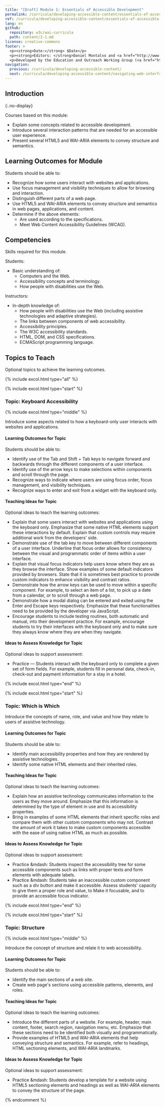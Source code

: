```yaml
---
title: "[Draft] Module 1: Essentials of Accessible Development"
permalink: /curricula/developing-accessible-content/essentials-of-accessible-development/
ref: /curricula/developing-accessible-content/essentials-of-accessible-development/
lang: en
github:
  repository: w3c/wai-curricula
  path: content/2-1.md
license: creative-commons
footer: >
  <p><strong>Date:</strong> $Date</p>
  <p><strong>Editors: </strong>Daniel Montalvo and <a href="http://www.w3.org/People/shadi/">Shadi Abou-Zahra</a>. Contributors: <a href="https://www.w3.org/WAI/EO/EOWG-members">EOWG Participants</a>. </p>
  <p>Developed by the Education and Outreach Working Group (<a href="http://www.w3.org/WAI/EO/">EOWG</a>). Developed with support from the <a href="https://www.w3.org/WAI/about/projects/wai-guide/">WAI-Guide Project</a> funded by the European Commission (EC) under the Horizon 2020 program (Grant Agreement 822245).</p>
navigation:
  previous: /curricula/developing-accessible-content/
  next: /curricula/developing-accessible-content/navigating-web-interfaces/
---
```


## Introduction
{:.no-display}

Courses based on this module:

* Explain some concepts related to accessible development.
* Introduce several interaction patterns that are needed for an accessible user experience.
* Present several HTML5 and WAI-ARIA elements to convey structure and semantics.

## Learning Outcomes for Module

Students should be able to:

* Recognize how some users interact with websites and applications.
* Use focus management and visibility techniques to allow for browsing and interaction.
* Distinguish different parts of a web page.
* Use HTML5 and WAI-ARIA elements to convey structure and semantics in web pages, applications, and content.
* Determine if the above elements:
   * Are used according to the specifications.
  * Meet Web Content Accessibility Guidelines (WCAG).

## Competencies

Skills required for this module.

Students:

* Basic understanding of:
  * Computers and the Web.
  * Accessibility concepts and terminology.
  * How people with disabilities use the Web.

Instructors:

* In-depth knowledge of:
  * How people with disabilities use the Web (including assistive technologies and adaptive strategies).
  * The links between components of web accessibility.
  * Accessibility principles.  
  * The W3C accessibility standards.
  * HTML, DOM, and CSS specifications.
  * ECMAScript programming language.

## Topics to Teach

Optional topics to achieve the learning outcomes.

{% include excol.html type="all" %}

{% include excol.html type="start" %}

### Topic: Keyboard Accessibility

{% include excol.html type="middle" %}

Introduce some aspects related to how a keyboard-only user interacts with websites and applications.

#### Learning Outcomes for Topic

Students should be able to:

* Identify use of the Tab and Shift + Tab keys to navigate forward and backwards through the different components of a user interface.
* Identify use of the arrow keys to make selections within components and scroll through the page.
* Recognize ways to indicate where users are using focus order, focus management, and visibility techniques.
* Recognize ways to enter and exit from a widget with the keyboard only.

#### Teaching Ideas for Topic

Optional ideas to teach the learning outcomes:

* Explain that some users interact with websites and applications using the keyboard only. Emphasize that some native HTML elements support these interactions by default. Explain that custom controls may require additional work from the developers' side.
* Demonstrate use of the tab key to move between different components of a user interface. Underline that focus order allows for consistency between the visual and programmatic order of items within a user interface.
* Explain that visual focus indicators help users know where they are as they browse the interface. Show examples of some default indicators provided by browsers. State that it is sometimes best practice to provide custom indicators to enhance visibility and contrast ratios.
* Demonstrate how the arrow keys can be used to move within a specific component. For example, to select an item of a list, to pick up a date from a calendar, or to scroll through a web page.
* Demonstrate how a modal dialog can be entered and exited using the Enter and Escape keys respectively. Emphasize that these functionalities need to be provided by the developer via JavaScript.
* Encourage students to include testing routines, both automatic and manual, into their development practice. For example, encourage students to try their interfaces with the keyboard only and to make sure they always know where they are when they navigate.

#### Ideas to Assess Knowledge for Topic

Optional ideas to support assessment:

* Practice &mdash; Students interact with the keyboard only to complete a given set of form fields. For example, students fill in personal data, check-in, check-out and payment information for a stay in a hotel.

{% include excol.html type="end" %}

{% include excol.html type="start" %}

### Topic: Which is Which

Introduce the concepts of name, role, and value and how they relate to users of assistive technology.

#### Learning Outcomes for Topic

Students should be able to:

* Identify main accessibility properties and how they are rendered by assistive technologies.
* Identify some native HTML elements and their inherited roles.

#### Teaching Ideas for Topic

Optional ideas to teach the learning outcomes:

* Explain how an assistive technology communicates information to the users as they move around. Emphasize that this information is determined by the type of element in use and its accessibility properties.
* Bring in examples of some HTML elements that inherit specific roles and compare them with other custom components who may not. Contrast the amount of work it takes to make custom components accessible with the ease of using native HTML as much as possible.

 #### Ideas to Assess Knowledge for Topic

Optional ideas to support assessment:

* Practice &mdash: Students inspect the accessibility tree for some accessible components such as links with proper texts and form elements with adequate labels.
* Practice &mdash: Students take an inaccessible custom component such as a div button and make it accessible. Assess students' capacity to give them a proper role and value, to Make it focusable, and to provide an accessible focus indicator.

{% include excol.html type="end" %}

{% include excol.html type="start" %}

### Topic: Structure
 
{% include excol.html type="middle" %}

Introduce the concept of structure and relate it to web accessibility. 

#### Learning Outcomes for Topic

Students should be able to:

* Identify the main sections of a web site.
* Create web page's sections using accessible patterns, elements, and roles.

#### Teaching Ideas for Topic

Optional ideas to teach the learning outcomes:

* Introduce the different parts of a website. For example, header, main content, footer, search region, navigation menu, etc. Emphasize that these sections need to be identified both visually and programmatically.
* Provide examples of HTML5 and WAI-ARIA elements that help conveying structure and semantics. For example, refer to headings, HTML sectioning elements, and WAI-ARIA landmarks.

#### Ideas to Assess Knowledge for Topic

Optional ideas to support assessment:

* Practice &mdash: Students develop a template for a website using HTML5 sectioning elements and headings as well as WAI-ARIA elements to convey the structure of the page.



{% endcomment %}